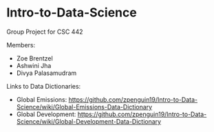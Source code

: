 # Intro-to-Data-Science
Group Project for CSC 442

Members:
* Zoe Brentzel
* Ashwini Jha
* Divya Palasamudram

Links to Data Dictionaries:
* Global Emissions: https://github.com/zpenguin19/Intro-to-Data-Science/wiki/Global-Emissions-Data-Dictionary
* Global Development: https://github.com/zpenguin19/Intro-to-Data-Science/wiki/Global-Development-Data-Dictionary
